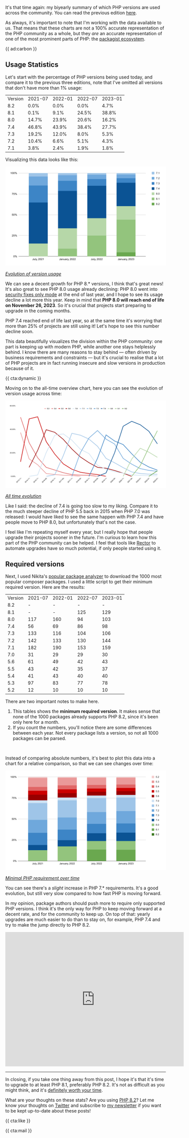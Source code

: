 It's that time again: my biyearly summary of which PHP versions are used across the community. You can read the previous edition [here](/blog/php-version-stats-july-2022).

As always, it's important to note that I'm working with the data available to us. That means that these charts are not a 100% accurate representation of the PHP community as a whole, but they _are_ an accurate representation of one of the most prominent parts of PHP: the [packagist ecosystem](https://packagist.org/php-statistics).

{{ ad:carbon }}

## Usage Statistics

Let's start with the percentage of PHP versions being used today, and compare it to the previous three editions, note that I've omitted all versions that don't have more than 1% usage:

<table>

<tr class="table-head">
    <td>Version</td>
    <td>2021-07</td>
    <td>2022-01</td>
    <td>2022-07</td>
    <td>2023-01</td>
</tr>

<tr>
    <td>8.2</td>
    <td>0.0%</td>
    <td>0.0%</td>
    <td>0.0%</td>
    <td>4.7%</td>
</tr>

<tr>
    <td>8.1</td>
    <td>0.1%</td>
    <td>9.1%</td>
    <td>24.5%</td>
    <td>38.8%</td>
</tr>

<tr>
    <td>8.0</td>
    <td>14.7%</td>
    <td>23.9%</td>
    <td>20.6%</td>
    <td>16.2%</td>
</tr>

<tr>
    <td>7.4</td>
    <td>46.8%</td>
    <td>43.9%</td>
    <td>38.4%</td>
    <td>27.7%</td>
</tr>

<tr>
    <td>7.3</td>
    <td>19.2%</td>
    <td>12.0%</td>
    <td>8.0%</td>
    <td>5.3%</td>
</tr>

<tr>
    <td>7.2</td>
    <td>10.4%</td>
    <td>6.6%</td>
    <td>5.1%</td>
    <td>4.3%</td>
</tr>

<tr>
    <td>7.1</td>
    <td>3.8%</td>
    <td>2.4%</td>
    <td>1.9%</td>
    <td>1.8%</td>
</tr>

</table>

Visualizing this data looks like this:

<div class="image-noborder image-wide"></div>

[![](/resources/img/blog/version-stats/2023-jan-01.svg)](/resources/img/blog/version-stats/2023-jan-01.svg)

<em class="center small">[Evolution of version usage](/resources/img/blog/version-stats/2023-jan-01.svg)</em>

We can see a decent growth for PHP 8.* versions, I think that's great news! It's also great to see PHP 8.0 usage already declining: PHP 8.0 went into [security fixes only mode](https://www.php.net/supported-versions.php) at the end of last year, and I hope to see its usage decline a lot more this year. Keep in mind that **PHP 8.0 will reach end of life on November 26, 2023**. So it's crucial that projects start preparing to upgrade in the coming months. 

PHP 7.4 reached end of life last year, so at the same time it's worrying that more than 25% of projects are still using it! Let's hope to see this number decline soon.

This data beautifully visualizes the division within the PHP community: one part is keeping up with modern PHP, while another one stays helplessly behind. I know there are many reasons to stay behind — often driven by business requirements and constraints — but it's crucial to realise that a lot of PHP projects are in fact running insecure and slow versions in production because of it.

{{ cta:dynamic }}

Moving on to the all-time overview chart, here you can see the evolution of version usage across time:

<div class="image-noborder image-wide"></div>

[![](/resources/img/blog/version-stats/2023-jan-02.svg)](/resources/img/blog/version-stats/2023-jan-02.svg)

<em class="center small">[All time evolution](/resources/img/blog/version-stats/2023-jan-02.svg)</em>

Like I said: the decline of 7.4 is going too slow to my liking. Compare it to the much steeper decline of PHP 5.5 back in 2015 when PHP 7.0 was released: I would have liked to see the same happen with PHP 7.4 and have people move to PHP 8.0, but unfortunately that's not the case.

I feel like I'm repeating myself every year, but I really hope that people upgrade their projects sooner in the future. I'm curious to learn how this part of the PHP community can be helped. I feel that tools like [Rector](https://getrector.org/) to automate upgrades have so much potential, if only people started using it.

## Required versions

Next, I used Nikita's [popular package analyzer](*https://github.com/nikic/popular-package-analysis) to download the 1000 most popular composer packages. I used a little script to get their minimum required version. Here are the results:

<table>

<tr class="table-head">
    <td>Version</td>
    <td>2021-07</td>
    <td>2022-01</td>
    <td>2022-07</td>
    <td>2023-01</td>
</tr>

<tr>
    <td>8.2</td>
    <td>-</td>
    <td>-</td>
    <td>-</td>
    <td>-</td>
</tr>

<tr>
    <td>8.1</td>
    <td>-</td>
    <td>-</td>
    <td>125</td>
    <td>129</td>
</tr>

<tr>
    <td>8.0</td>
    <td>117</td>
    <td>160</td>
    <td>94</td>
    <td>103</td>
</tr>

<tr>
    <td>7.4</td>
    <td>56</td>
    <td>69</td>
    <td>86</td>
    <td>98</td>
</tr>

<tr>
    <td>7.3</td>
    <td>133</td>
    <td>116</td>
    <td>104</td>
    <td>106</td>
</tr>

<tr>
    <td>7.2</td>
    <td>142</td>
    <td>133</td>
    <td>130</td>
    <td>144</td>
</tr>

<tr>
    <td>7.1</td>
    <td>182</td>
    <td>190</td>
    <td>153</td>
    <td>159</td>
</tr>

<tr>
    <td>7.0</td>
    <td>31</td>
    <td>29</td>
    <td>29</td>
    <td>30</td>
</tr>

<tr>
    <td>5.6</td>
    <td>61</td>
    <td>49</td>
    <td>42</td>
    <td>43</td>
</tr>

<tr>
    <td>5.5</td>
    <td>43</td>
    <td>42</td>
    <td>35</td>
    <td>37</td>
</tr>

<tr>
    <td>5.4</td>
    <td>41</td>
    <td>43</td>
    <td>40</td>
    <td>40</td>
</tr>

<tr>
    <td>5.3</td>
    <td>97</td>
    <td>83</td>
    <td>77</td>
    <td>78</td>
</tr>

<tr>
    <td>5.2</td>
    <td>12</td>
    <td>10</td>
    <td>10</td>
    <td>10</td>
</tr>

</table>

There are two important notes to make here.

1. This tables shows the **minimum required version**. It makes sense that none of the 1000 packages already supports PHP 8.2, since it's been only here for a month.
2. If you count the numbers, you'll notice there are some differences between each year. Not every package lists a version, so not all 1000 packages can be parsed.

<br>

Instead of comparing absolute numbers, it's best to plot this data into a chart for a relative comparison, so that we can see changes over time: 

<div class="image-noborder image-wide"></div>

[![](/resources/img/blog/version-stats/2023-jan-03.svg)](/resources/img/blog/version-stats/2023-jan-03.svg)

<em class="center small">[Minimal PHP requirement over time](/resources/img/blog/version-stats/2023-jan-03.svg)</em>

You can see there's a _slight_ increase in PHP 7.* requirements. It's a good evolution, but still very slow compared to how fast PHP is moving forward.

In my opinion, package authors should push more to require only supported PHP versions. I think it's the only way for PHP to keep moving forward at a decent rate, and for the community to keep up. On top of that: yearly upgrades are much easier to do than to stay on, for example, PHP 7.4 and try to make the jump directly to PHP 8.2.

<p>
<iframe width="560" height="422" src="https://www.youtube.com/embed/z0Tzb6SVwr4" title="YouTube video player" frameborder="0" allow="accelerometer; autoplay; clipboard-write; encrypted-media; gyroscope; picture-in-picture" allowfullscreen></iframe>
</p>

---

In closing, if you take one thing away from this post, I hope it's that it's time to upgrade to at least PHP 8.1, preferably PHP 8.2. It's not as difficult as you might think, and it's [definitely worth your time](/blog/a-storm-in-a-glass-of-water).

What are your thoughts on these stats? Are you using [PHP 8.2](/blog/new-in-php-82)? Let me know your thoughts on [Twitter](*https://twitter.com/brendt_gd) and subscribe to [my newsletter](/newsletter/subscribe) if you want to be kept up-to-date about these posts!

{{ cta:like }}

{{ cta:mail }}
